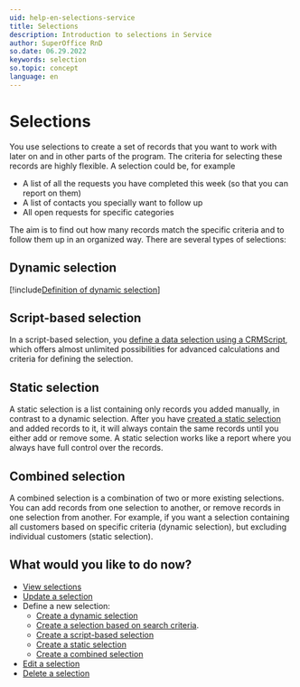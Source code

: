 ```yaml
---
uid: help-en-selections-service
title: Selections
description: Introduction to selections in Service
author: SuperOffice RnD
so.date: 06.29.2022
keywords: selection
so.topic: concept
language: en
---
```


# Selections

You use selections to create a set of records that you want to work with later on and in other parts of the program. The criteria for selecting these records are highly flexible. A selection could be, for example

* A list of all the requests you have completed this week (so that you can report on them)
* A list of contacts you specially want to follow up
* All open requests for specific categories

The aim is to find out how many records match the specific criteria and to follow them up in an organized way. There are several types of selections:

## Dynamic selection

[!include[Definition of dynamic selection](../includes/def-dynamic-selection.md)]

## Script-based selection

In a script-based selection, you [define a data selection using a CRMScript][1], which offers almost unlimited possibilities for advanced calculations and criteria for defining the selection.

## Static selection

A static selection is a list containing only records you added manually, in contrast to a dynamic selection. After you have [created a static selection][2] and added records to it, it will always contain the same records until you either add or remove some. A static selection works like a report where you always have full control over the records.

## Combined selection

A combined selection is a combination of two or more existing selections. You can add records from one selection to another, or remove records in one selection from another. For example, if you want a selection containing all customers based on specific criteria (dynamic selection), but excluding individual customers (static selection).

## What would you like to do now?

* [View selections][4]
* [Update a selection][5]
* Define a new selection:
  * [Create a dynamic selection][6]
  * [Create a selection based on search criteria][9].
  * [Create a script-based selection][1]
  * [Create a static selection][2]
  * [Create a combined selection][3]
* [Edit a selection][7]
* [Delete a selection][8]

<!-- Referenced links -->
[1]: create-script-based.md
[2]: create-static.md
[3]: create-combined.md
[4]: list.md
[5]: update.md
[7]: edit.md
[8]: delete.md
[6]: create-dynamic.md
[9]: create-from-search.md

<!-- Referenced images -->

